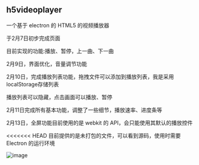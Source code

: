 ## h5videoplayer

一个基于 electron 的 HTML5 的视频播放器

于2月7日初步完成页面

目前实现的功能:播放、暂停，上一曲、下一曲

2月9日，界面优化，音量调节功能

2月10日，完成播放列表功能，拖拽文件可以添加到播放列表，我是采用localStorage存储列表

播放列表可以隐藏，点击画面可以播放、暂停

2月11日完成所有基本功能，调整了一些细节，播放速率、进度条等

2月13日，全屏功能目前使用的是 webkit 的 API，会只能使用其默认的播放控件

<<<<<<< HEAD
目前提供的是未打包的文件，可以看到源码，使用时需要 Electron 的运行环境

![image](https://github.com/VinciXie/h5videoplayer/tree/master/img/electron-h5videoplayer.png)


<!--
2月15日，增加需求：
- 暂停时显示一个弹出窗口
- 深色背景皮肤 -->
